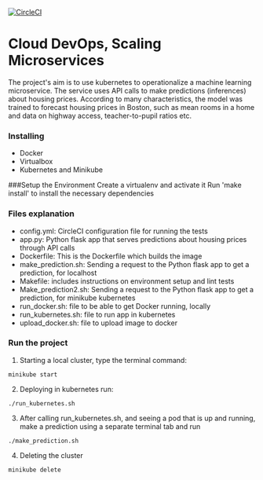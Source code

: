 [![CircleCI](https://circleci.com/gh/dhruveshshah1/devops4.svg?style=svg&circle-token=7a52a4956bc7241e7c926c860e4f2964adc5fb87)](https://app.circleci.com/pipelines/github/dhruveshshah1/devops4)

# Cloud DevOps, Scaling Microservices

The project's aim is to use kubernetes to operationalize a machine learning microservice. The service uses API calls to make predictions (inferences) about housing prices. According to many characteristics, the model was trained to forecast housing prices in Boston, such as mean rooms in a home and data on highway access, teacher-to-pupil ratios etc.

### Installing

- Docker
- Virtualbox
- Kubernetes and Minikube

###Setup the Environment
Create a virtualenv and activate it
Run 'make install' to install the necessary dependencies


### Files explanation
- config.yml: CircleCI configuration file for running the tests
- app.py: Python flask app that serves  predictions  about housing prices through API calls
- Dockerfile: This is the Dockerfile which builds the image
- make_prediction.sh: Sending a request to the Python flask app to get a prediction, for localhost
- Makefile: includes instructions on environment setup and lint tests
- Make_prediction2.sh: Sending a request to the Python flask app to get a prediction, for minikube kubernetes
- run_docker.sh: file to be able to get Docker running, locally
- run_kubernetes.sh: file to run app in kubernetes
- upload_docker.sh: file to upload image to docker


### Run the project


1. Starting a local cluster, type the terminal command: 
```
minikube start
```

2. Deploying in kubernetes run:
```
./run_kubernetes.sh
```

3. After calling run_kubernetes.sh, and seeing a pod that is up and running, make a prediction using a separate terminal tab and run 
```
./make_prediction.sh
```

4. Deleting the cluster
```
minikube delete
```

